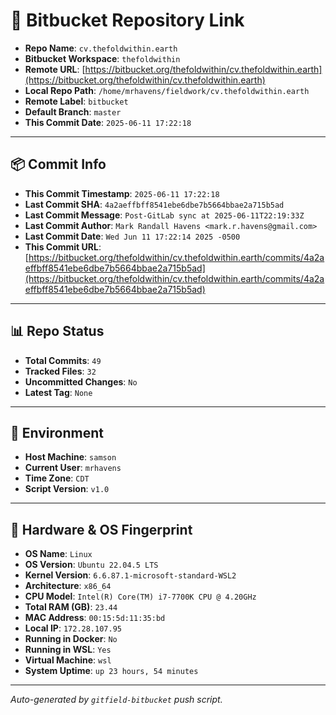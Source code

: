 # 🔗 Bitbucket Repository Link

- **Repo Name**: `cv.thefoldwithin.earth`
- **Bitbucket Workspace**: `thefoldwithin`
- **Remote URL**: [https://bitbucket.org/thefoldwithin/cv.thefoldwithin.earth](https://bitbucket.org/thefoldwithin/cv.thefoldwithin.earth)
- **Local Repo Path**: `/home/mrhavens/fieldwork/cv.thefoldwithin.earth`
- **Remote Label**: `bitbucket`
- **Default Branch**: `master`
- **This Commit Date**: `2025-06-11 17:22:18`

---

## 📦 Commit Info

- **This Commit Timestamp**: `2025-06-11 17:22:18`
- **Last Commit SHA**: `4a2aeffbff8541ebe6dbe7b5664bbae2a715b5ad`
- **Last Commit Message**: `Post-GitLab sync at 2025-06-11T22:19:33Z`
- **Last Commit Author**: `Mark Randall Havens <mark.r.havens@gmail.com>`
- **Last Commit Date**: `Wed Jun 11 17:22:14 2025 -0500`
- **This Commit URL**: [https://bitbucket.org/thefoldwithin/cv.thefoldwithin.earth/commits/4a2aeffbff8541ebe6dbe7b5664bbae2a715b5ad](https://bitbucket.org/thefoldwithin/cv.thefoldwithin.earth/commits/4a2aeffbff8541ebe6dbe7b5664bbae2a715b5ad)

---

## 📊 Repo Status

- **Total Commits**: `49`
- **Tracked Files**: `32`
- **Uncommitted Changes**: `No`
- **Latest Tag**: `None`

---

## 🧭 Environment

- **Host Machine**: `samson`
- **Current User**: `mrhavens`
- **Time Zone**: `CDT`
- **Script Version**: `v1.0`

---

## 🧬 Hardware & OS Fingerprint

- **OS Name**: `Linux`
- **OS Version**: `Ubuntu 22.04.5 LTS`
- **Kernel Version**: `6.6.87.1-microsoft-standard-WSL2`
- **Architecture**: `x86_64`
- **CPU Model**: `Intel(R) Core(TM) i7-7700K CPU @ 4.20GHz`
- **Total RAM (GB)**: `23.44`
- **MAC Address**: `00:15:5d:11:35:bd`
- **Local IP**: `172.28.107.95`
- **Running in Docker**: `No`
- **Running in WSL**: `Yes`
- **Virtual Machine**: `wsl`
- **System Uptime**: `up 23 hours, 54 minutes`

---

_Auto-generated by `gitfield-bitbucket` push script._
